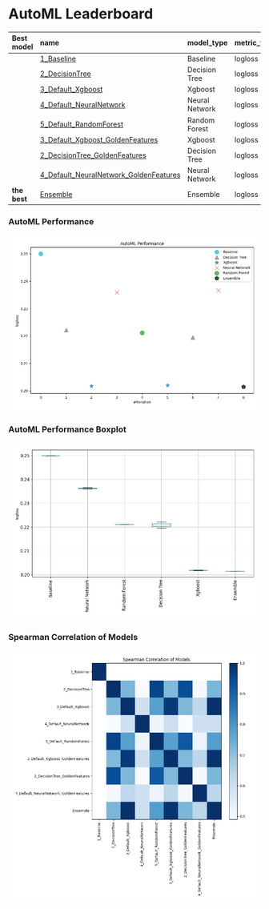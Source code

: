 # AutoML Leaderboard

| Best model   | name                                                                                       | model_type     | metric_type   |   metric_value |   train_time |
|:-------------|:-------------------------------------------------------------------------------------------|:---------------|:--------------|---------------:|-------------:|
|              | [1_Baseline](1_Baseline/README.md)                                                         | Baseline       | logloss       |       0.250002 |         2.73 |
|              | [2_DecisionTree](2_DecisionTree/README.md)                                                 | Decision Tree  | logloss       |       0.222161 |       133.45 |
|              | [3_Default_Xgboost](3_Default_Xgboost/README.md)                                           | Xgboost        | logloss       |       0.201696 |       129.52 |
|              | [4_Default_NeuralNetwork](4_Default_NeuralNetwork/README.md)                               | Neural Network | logloss       |       0.235937 |       144.3  |
|              | [5_Default_RandomForest](5_Default_RandomForest/README.md)                                 | Random Forest  | logloss       |       0.221147 |       603.16 |
|              | [3_Default_Xgboost_GoldenFeatures](3_Default_Xgboost_GoldenFeatures/README.md)             | Xgboost        | logloss       |       0.201963 |       129.47 |
|              | [2_DecisionTree_GoldenFeatures](2_DecisionTree_GoldenFeatures/README.md)                   | Decision Tree  | logloss       |       0.219555 |       129.2  |
|              | [4_Default_NeuralNetwork_GoldenFeatures](4_Default_NeuralNetwork_GoldenFeatures/README.md) | Neural Network | logloss       |       0.236634 |       149.24 |
| **the best** | [Ensemble](Ensemble/README.md)                                                             | Ensemble       | logloss       |       0.201486 |         8.39 |

### AutoML Performance
![AutoML Performance](ldb_performance.png)

### AutoML Performance Boxplot
![AutoML Performance Boxplot](ldb_performance_boxplot.png)

### Spearman Correlation of Models
![models spearman correlation](correlation_heatmap.png)

